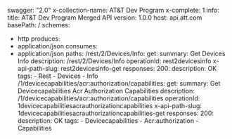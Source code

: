 swagger: "2.0"
x-collection-name: AT&T Dev Program
x-complete: 1
info:
  title: AT&T Dev Program Merged API
  version: 1.0.0
host: api.att.com
basePath: /
schemes:
- http
produces:
- application/json
consumes:
- application/json
paths:
  /rest/2/Devices/Info:
    get:
      summary: Get Devices Info
      description: /rest/2/Devices/Info
      operationId: rest2devicesinfo
      x-api-path-slug: rest2devicesinfo-get
      responses:
        200:
          description: OK
      tags:
      - Rest
      - Devices
      - Info
  /1/devicecapabilities/acr:authorization/capabilities:
    get:
      summary: Get Devicecapabilities Acr Authorization Capabilities
      description: /1/devicecapabilities/acr:authorization/capabilities
      operationId: 1devicecapabilitiesacrauthorizationcapabilities
      x-api-path-slug: 1devicecapabilitiesacrauthorizationcapabilities-get
      responses:
        200:
          description: OK
      tags:
      - Devicecapabilities
      - Acr:authorization
      - Capabilities